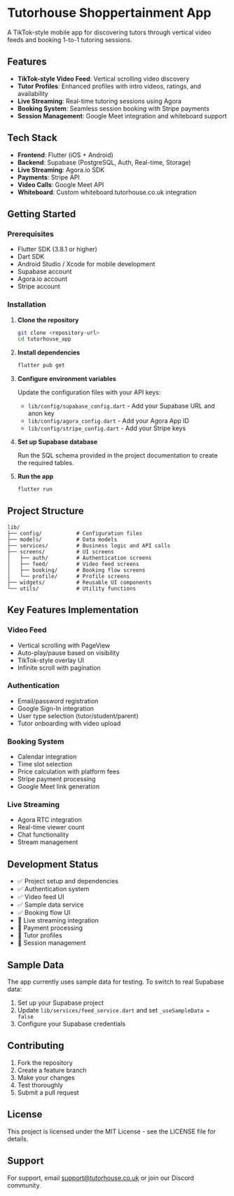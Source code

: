 # Tutorhouse Shoppertainment App

A TikTok-style mobile app for discovering tutors through vertical video feeds and booking 1-to-1 tutoring sessions.

## Features

- **TikTok-style Video Feed**: Vertical scrolling video discovery
- **Tutor Profiles**: Enhanced profiles with intro videos, ratings, and availability
- **Live Streaming**: Real-time tutoring sessions using Agora
- **Booking System**: Seamless session booking with Stripe payments
- **Session Management**: Google Meet integration and whiteboard support

## Tech Stack

- **Frontend**: Flutter (iOS + Android)
- **Backend**: Supabase (PostgreSQL, Auth, Real-time, Storage)
- **Live Streaming**: Agora.io SDK
- **Payments**: Stripe API
- **Video Calls**: Google Meet API
- **Whiteboard**: Custom whiteboard.tutorhouse.co.uk integration

## Getting Started

### Prerequisites

- Flutter SDK (3.8.1 or higher)
- Dart SDK
- Android Studio / Xcode for mobile development
- Supabase account
- Agora.io account
- Stripe account

### Installation

1. **Clone the repository**
   ```bash
   git clone <repository-url>
   cd tutorhouse_app
   ```

2. **Install dependencies**
   ```bash
   flutter pub get
   ```

3. **Configure environment variables**
   
   Update the configuration files with your API keys:
   
   - `lib/config/supabase_config.dart` - Add your Supabase URL and anon key
   - `lib/config/agora_config.dart` - Add your Agora App ID
   - `lib/config/stripe_config.dart` - Add your Stripe keys

4. **Set up Supabase database**
   
   Run the SQL schema provided in the project documentation to create the required tables.

5. **Run the app**
   ```bash
   flutter run
   ```

## Project Structure

```
lib/
├── config/           # Configuration files
├── models/           # Data models
├── services/         # Business logic and API calls
├── screens/          # UI screens
│   ├── auth/         # Authentication screens
│   ├── feed/         # Video feed screens
│   ├── booking/      # Booking flow screens
│   └── profile/      # Profile screens
├── widgets/          # Reusable UI components
└── utils/            # Utility functions
```

## Key Features Implementation

### Video Feed
- Vertical scrolling with PageView
- Auto-play/pause based on visibility
- TikTok-style overlay UI
- Infinite scroll with pagination

### Authentication
- Email/password registration
- Google Sign-In integration
- User type selection (tutor/student/parent)
- Tutor onboarding with video upload

### Booking System
- Calendar integration
- Time slot selection
- Price calculation with platform fees
- Stripe payment processing
- Google Meet link generation

### Live Streaming
- Agora RTC integration
- Real-time viewer count
- Chat functionality
- Stream management

## Development Status

- ✅ Project setup and dependencies
- ✅ Authentication system
- ✅ Video feed UI
- ✅ Sample data service
- ✅ Booking flow UI
- 🔄 Live streaming integration
- 🔄 Payment processing
- 🔄 Tutor profiles
- 🔄 Session management

## Sample Data

The app currently uses sample data for testing. To switch to real Supabase data:

1. Set up your Supabase project
2. Update `lib/services/feed_service.dart` and set `_useSampleData = false`
3. Configure your Supabase credentials

## Contributing

1. Fork the repository
2. Create a feature branch
3. Make your changes
4. Test thoroughly
5. Submit a pull request

## License

This project is licensed under the MIT License - see the LICENSE file for details.

## Support

For support, email support@tutorhouse.co.uk or join our Discord community.